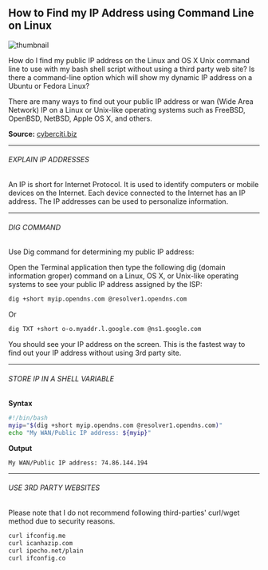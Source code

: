 ## How to Find my IP Address using Command Line on Linux

![thumbnail](https://raw.githubusercontent.com/neoslab/tutorials/master/thumbnails/09cedae4ca89ec7c04544e2a1dccdcab-1920x1080.jpg "Thumbnail")

How do I find my public IP address on the Linux and OS X Unix command line to use with my bash shell script without using a third party web site? Is there a command-line option which will show my dynamic IP address on a Ubuntu or Fedora Linux?

There are many ways to find out your public IP address or wan (Wide Area Network) IP on a Linux or Unix-like operating systems such as FreeBSD, OpenBSD, NetBSD, Apple OS X, and others.

**Source:** [cyberciti.biz](https://www.cyberciti.biz/faq/how-to-find-my-public-ip-address-from-command-line-on-a-linux/)

* * *

###### EXPLAIN IP ADDRESSES

An IP is short for Internet Protocol. It is used to identify computers or mobile devices on the Internet. Each device connected to the Internet has an IP address. The IP addresses can be used to personalize information.

* * *

###### DIG COMMAND

Use Dig command for determining my public IP address:

Open the Terminal application then type the following dig (domain information groper) command on a Linux, OS X, or Unix-like operating systems to see your public IP address assigned by the ISP:

```bash
dig +short myip.opendns.com @resolver1.opendns.com
```

Or

```bash
dig TXT +short o-o.myaddr.l.google.com @ns1.google.com
```

You should see your IP address on the screen. This is the fastest way to find out your IP address without using 3rd party site.

* * *

###### STORE IP IN A SHELL VARIABLE

**Syntax**

```bash
#!/bin/bash
myip="$(dig +short myip.opendns.com @resolver1.opendns.com)"
echo "My WAN/Public IP address: ${myip}"
```

**Output**

```none
My WAN/Public IP address: 74.86.144.194
```

* * *

###### USE 3RD PARTY WEBSITES

Please note that I do not recommend following third-parties' curl/wget method due to security reasons.

```bash
curl ifconfig.me
curl icanhazip.com
curl ipecho.net/plain
curl ifconfig.co
```
